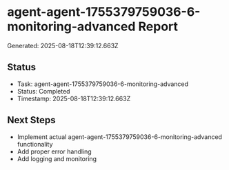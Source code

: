 # agent-agent-1755379759036-6-monitoring-advanced Report

Generated: 2025-08-18T12:39:12.663Z

## Status
- Task: agent-agent-1755379759036-6-monitoring-advanced
- Status: Completed
- Timestamp: 2025-08-18T12:39:12.663Z

## Next Steps
- Implement actual agent-agent-1755379759036-6-monitoring-advanced functionality
- Add proper error handling
- Add logging and monitoring
